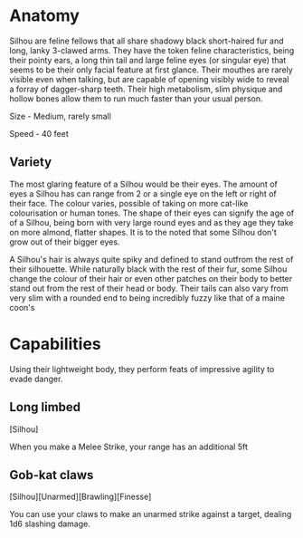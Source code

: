 # Anatomy
Silhou are feline fellows that all share shadowy black short-haired fur and long, lanky 3-clawed arms. They have the token feline characteristics, being their pointy ears, a long thin tail and large feline eyes (or singular eye) that seems to be their only facial feature at first glance. Their mouthes are rarely visible even when talking, but are capable of opening visibly wide to reveal a forray of dagger-sharp teeth. Their high metabolism, slim physique and hollow bones allow them to run much faster than your usual person.

Size - Medium, rarely small

Speed - 40 feet

## Variety
The most glaring feature of a Silhou would be their eyes. The amount of eyes a Silhou has can range from 2 or a single eye on the left or right of their face. The colour varies, possible of taking on more cat-like colourisation or human tones. The shape of their eyes can signify the age of of a Silhou, being born with very large round eyes and as they age they take on more almond, flatter shapes. It is to the noted that some Silhou don't grow out of their bigger eyes.

A Silhou's hair is always quite spiky and defined to stand outfrom the rest of their silhouette. While naturally black with the rest of their fur, some Silhou change the colour of their hair or even other patches on their body to better stand out from the rest of their head or body. Their tails can also vary from very slim with a rounded end to being incredibly fuzzy like that of a maine coon's

#  Capabilities
Using their lightweight body, they perform feats of impressive agility to evade danger.

## Long limbed
[Silhou]

When you make a Melee Strike, your range has an additional 5ft

## Gob-kat claws
[Silhou][Unarmed][Brawling][Finesse]

You can use your claws to make an unarmed strike against a target, dealing 1d6 slashing damage.
